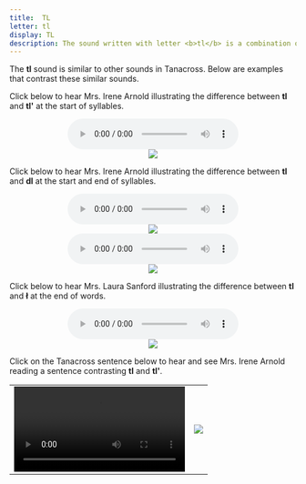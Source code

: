 ```yaml
---
title:  TL
letter: tl
display: TL
description: The sound written with letter <b>tl</b> is a combination of the letters <b>t</b> and barred-l. Though this sound does not occur in English, it is similar to the <b>tl</b> sound in a quick pronunciation of English 'a<b>tl</b>as'. Note that this sound is pronounced as <b>tł</b> but is spelled <b>tl</b> for easier writing.
---
```




The **tl** sound is similar to other sounds in Tanacross. Below are examples that contrast these similar sounds.

Click below to hear Mrs. Irene Arnold illustrating the difference between **tl** and **tl'** at the start of syllables.

<center>
<audio controls type="audio/mpeg" src="{{ site.baseurl }}/assets/audio/tl_tl_glot_cmp.mp3">Your browser does not support audio.</audio><br/>
<img src="{{ site.baseurl }}/assets/gif/tl_tl_glot_cmp.gif">
</center>


Click below to hear Mrs. Irene Arnold illustrating the difference between **tl** and **dl** at the start and end of syllables.


<center>
<audio controls type="audio/mpeg" src="{{ site.baseurl }}/assets/audio/tl_dl_cmp.mp3">Your browser does not support audio.</audio><br/>
<img src="{{ site.baseurl }}/assets/gif/tl_dl_cmp.gif">
</center>

<center>
<audio controls type="audio/mpeg" src="{{ site.baseurl }}/assets/audio/tl_dl_fnl_cmp.mp3">Your browser does not support audio.</audio><br/>
<img src="{{ site.baseurl }}/assets/gif/tl_dl_fnl_cmp.gif">
</center>


Click below to hear Mrs. Laura Sanford illustrating the difference between **tl** and **ł** at the end of words.

<center>
<audio controls type="audio/mpeg" src="{{ site.baseurl }}/assets/audio/tl_L_fnl_cmp_ls.mp3">Your browser does not support audio.</audio><br/>
<img src="{{ site.baseurl }}/assets/gif/tl_L_fnl_cmp_ls.gif">
</center>



Click on the Tanacross sentence below to hear and see Mrs. Irene Arnold reading a sentence contrasting **tl** and **tl'**.

<table>
<tr>									
<td><video controls src="{{ site.vidpath }}tl_sent.mp4" >Your browswer does not support video.</video></td><td><img src="{{ site.baseurl }}/assets/gif/tl_tl_glot_sent.gif" border="0"/>
</td>
</tr>
</table>


						